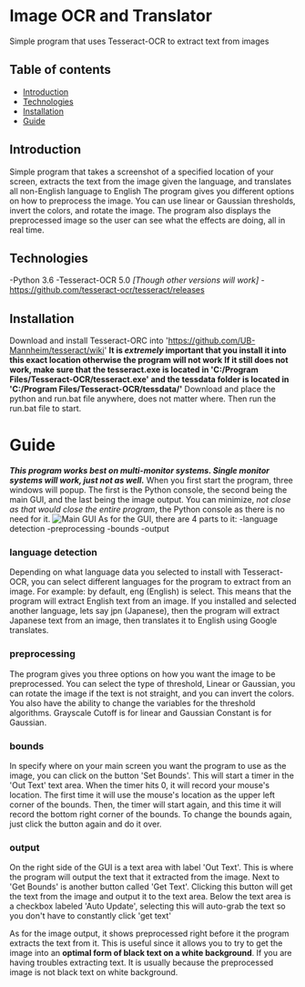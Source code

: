 # Image OCR and Translator
Simple program that uses Tesseract-OCR to extract text from images

## Table of contents
* [Introduction](#Introduction)
* [Technologies](#Technologies)
* [Installation](#Installation)
* [Guide](#Guide)

## Introduction
Simple program that takes a screenshot of a specified location of your screen, extracts the text from the image given the language, and translates all non-English language to English
The program gives you different options on how to preprocess the image. You can use linear or Gaussian thresholds, invert the colors, and rotate the image.
The program also displays the preprocessed image so the user can see what the effects are doing, all in real time.

## Technologies
-Python 3.6
-Tesseract-OCR 5.0 *[Though other versions will work]*
  -https://github.com/tesseract-ocr/tesseract/releases

## Installation
Download and install Tesseract-ORC into 'https://github.com/UB-Mannheim/tesseract/wiki'
**It is _extremely_ important that you install it into this exact location otherwise the program will not work**
**If it still does not work, make sure that the tesseract.exe is located in 'C:/Program Files/Tesseract-OCR/tesseract.exe' and the tessdata folder is located in 'C:/Program Files/Tesseract-OCR/tessdata/'**
Download and place the python and run.bat file anywhere, does not matter where. Then run the run.bat file to start.

# Guide
***This program works best on multi-monitor systems. Single monitor systems will work, just not as well.***
When you first start the program, three windows will popup. The first is the Python console, the second being the main GUI, and the last being the image output.
You can minimize, *not close as that would close the entire program*, the Python console as there is no need for it.
![Main GUI](http:cmworks.github.io/src/auto_trans_gui.png)
As for the GUI, there are 4 parts to it:
-language detection
-preprocessing
-bounds
-output

### language detection
Depending on what language data you selected to install with Tesseract-OCR, you can select different languages for the program to extract from an image.
For example: by default, eng (English) is select. This means that the program will extract English text from an image.
  If you installed and selected another language, lets say jpn (Japanese), then the program will extract Japanese text from an image, then translates it to English using Google translates.

### preprocessing
The program gives you three options on how you want the image to be preprocessed. You can select the type of threshold, Linear or Gaussian, you can rotate the image if the text is not straight, and you can invert the colors.
You also have the ability to change the variables for the threshold algorithms. Grayscale Cutoff is for linear and Gaussian Constant is for Gaussian.

### bounds
In specify where on your main screen you want the program to use as the image, you can click on the button 'Set Bounds'.
This will start a timer in the 'Out Text' text area. When the timer hits 0, it will record your mouse's location. The first time it will use the mouse's location as the upper left corner of the bounds.
Then, the timer will start again, and this time it will record the bottom right corner of the bounds.
To change the bounds again, just click the button again and do it over.

### output
On the right side of the GUI is a text area with label 'Out Text'. This is where the program will output the text that it extracted from the image.
Next to 'Get Bounds' is another button called 'Get Text'. Clicking this button will get the text from the image and output it to the text area.
Below the text area is a checkbox labeled 'Auto Update', selecting this will auto-grab the text so you don't have to constantly click 'get text'

As for the image output, it shows preprocessed right before it the program extracts the text from it. This is useful since it allows you to try to get the image into an **optimal form of black text on a white background**.
If you are having troubles extracting text. It is usually because the preprocessed image is not black text on white background.
